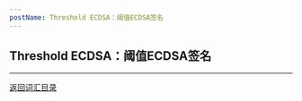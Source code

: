 ```yaml
---
postName: Threshold ECDSA：阈值ECDSA签名
---
```

## Threshold ECDSA：阈值ECDSA签名



---
[返回词汇目录](../glossary)